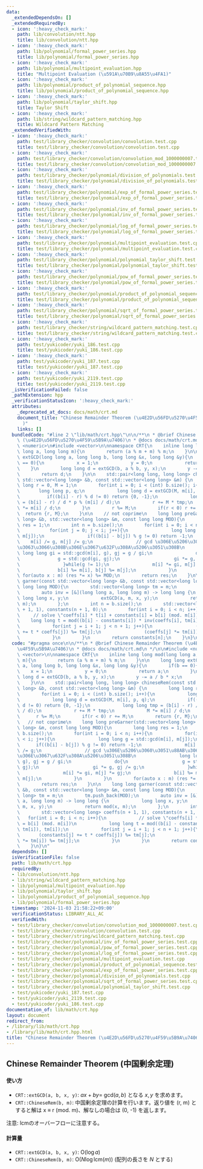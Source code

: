 ```yaml
---
data:
  _extendedDependsOn: []
  _extendedRequiredBy:
  - icon: ':heavy_check_mark:'
    path: lib/convolution/ntt.hpp
    title: lib/convolution/ntt.hpp
  - icon: ':heavy_check_mark:'
    path: lib/polynomial/formal_power_series.hpp
    title: lib/polynomial/formal_power_series.hpp
  - icon: ':heavy_check_mark:'
    path: lib/polynomial/multipoint_evaluation.hpp
    title: "Multipoint Evaluation (\u591A\u70B9\u8A55\u4FA1)"
  - icon: ':heavy_check_mark:'
    path: lib/polynomial/product_of_polynomial_sequence.hpp
    title: lib/polynomial/product_of_polynomial_sequence.hpp
  - icon: ':heavy_check_mark:'
    path: lib/polynomial/taylor_shift.hpp
    title: Taylor Shift
  - icon: ':heavy_check_mark:'
    path: lib/string/wildcard_pattern_matching.hpp
    title: Wildcard Pattern Matching
  _extendedVerifiedWith:
  - icon: ':heavy_check_mark:'
    path: test/library_checker/convolution/convolution.test.cpp
    title: test/library_checker/convolution/convolution.test.cpp
  - icon: ':heavy_check_mark:'
    path: test/library_checker/convolution/convolution_mod_1000000007.test.cpp
    title: test/library_checker/convolution/convolution_mod_1000000007.test.cpp
  - icon: ':heavy_check_mark:'
    path: test/library_checker/polynomial/division_of_polynomials.test.cpp
    title: test/library_checker/polynomial/division_of_polynomials.test.cpp
  - icon: ':heavy_check_mark:'
    path: test/library_checker/polynomial/exp_of_formal_power_series.test.cpp
    title: test/library_checker/polynomial/exp_of_formal_power_series.test.cpp
  - icon: ':heavy_check_mark:'
    path: test/library_checker/polynomial/inv_of_formal_power_series.test.cpp
    title: test/library_checker/polynomial/inv_of_formal_power_series.test.cpp
  - icon: ':heavy_check_mark:'
    path: test/library_checker/polynomial/log_of_formal_power_series.test.cpp
    title: test/library_checker/polynomial/log_of_formal_power_series.test.cpp
  - icon: ':heavy_check_mark:'
    path: test/library_checker/polynomial/multipoint_evaluation.test.cpp
    title: test/library_checker/polynomial/multipoint_evaluation.test.cpp
  - icon: ':heavy_check_mark:'
    path: test/library_checker/polynomial/polynomial_taylor_shift.test.cpp
    title: test/library_checker/polynomial/polynomial_taylor_shift.test.cpp
  - icon: ':heavy_check_mark:'
    path: test/library_checker/polynomial/pow_of_formal_power_series.test.cpp
    title: test/library_checker/polynomial/pow_of_formal_power_series.test.cpp
  - icon: ':heavy_check_mark:'
    path: test/library_checker/polynomial/product_of_polynomial_sequence.test.cpp
    title: test/library_checker/polynomial/product_of_polynomial_sequence.test.cpp
  - icon: ':heavy_check_mark:'
    path: test/library_checker/polynomial/sqrt_of_formal_power_series.test.cpp
    title: test/library_checker/polynomial/sqrt_of_formal_power_series.test.cpp
  - icon: ':heavy_check_mark:'
    path: test/library_checker/string/wildcard_pattern_matching.test.cpp
    title: test/library_checker/string/wildcard_pattern_matching.test.cpp
  - icon: ':heavy_check_mark:'
    path: test/yukicoder/yuki_186.test.cpp
    title: test/yukicoder/yuki_186.test.cpp
  - icon: ':heavy_check_mark:'
    path: test/yukicoder/yuki_187.test.cpp
    title: test/yukicoder/yuki_187.test.cpp
  - icon: ':heavy_check_mark:'
    path: test/yukicoder/yuki_2119.test.cpp
    title: test/yukicoder/yuki_2119.test.cpp
  _isVerificationFailed: false
  _pathExtension: hpp
  _verificationStatusIcon: ':heavy_check_mark:'
  attributes:
    _deprecated_at_docs: docs/math/crt.md
    document_title: "Chinese Remainder Theorem (\u4E2D\u56FD\u5270\u4F59\u5B9A\u7406\
      )"
    links: []
  bundledCode: "#line 2 \"lib/math/crt.hpp\"\n\n/**\n * @brief Chinese Remainder Theorem\
    \ (\u4E2D\u56FD\u5270\u4F59\u5B9A\u7406)\n * @docs docs/math/crt.md\n */\n\n#include\
    \ <numeric>\n#include <vector>\n\nnamespace CRT{\n    inline long long mod(long\
    \ long a, long long m){\n        return (a % m + m) % m;\n    }\n\n    long long\
    \ extGCD(long long a, long long b, long long &x, long long &y){\n        if(b\
    \ == 0){\n            x = 1;\n            y = 0;\n            return a;\n    \
    \    }\n        long long d = extGCD(b, a % b, y, x);\n        y -= a / b * x;\n\
    \        return d;\n    }\n\n    std::pair<long long, long long> chineseRem(const\
    \ std::vector<long long> &b, const std::vector<long long> &m) {\n        long\
    \ long r = 0, M = 1;\n        for(int i = 0; i < (int) b.size(); i++){\n     \
    \       long long p, q;\n            long long d = extGCD(M, m[i], p, q);\n  \
    \          if((b[i] - r) % d != 0) return {0, -1};\n            long long tmp\
    \ = (b[i] - r) / d * p % (m[i] / d);\n            r += M * tmp;\n            M\
    \ *= m[i] / d;\n        }\n        r %= M;\n        if(r < 0) r += M;\n      \
    \  return {r, M};\n    }\n\n    // not coprime\n    long long preGarner(std::vector<long\
    \ long> &b, std::vector<long long> &m, const long long MOD){\n        long long\
    \ res = 1;\n        int n = b.size();\n        for(int i = 0; i < n; i++){\n \
    \           for(int j = 0; j < i; j++){\n                long long g = std::gcd(m[i],\
    \ m[j]);\n                if((b[i] - b[j]) % g != 0) return -1;\n            \
    \    m[i] /= g, m[j] /= g;\n                // gcd \u306E\u5206\u3060\u3051\u88AB\
    \u3063\u3066\u308B\u306E\u3067\u632F\u308A\u5206\u3051\u308B\n               \
    \ long long gi = std::gcd(m[i], g), gj = g / gi;\n                do{\n      \
    \              g = std::gcd(gi, gj);\n                    gi *= g, gj /= g;\n\
    \                }while(g != 1);\n                m[i] *= gi, m[j] *= gj;\n  \
    \              b[i] %= m[i], b[j] %= m[j];\n            }\n        }\n       \
    \ for(auto x : m) (res *= x) %= MOD;\n        return res;\n    }\n\n    long long\
    \ garner(const std::vector<long long> &b, const std::vector<long long> &m, const\
    \ long long MOD){\n        std::vector<long long> tm = m;\n        tm.push_back(MOD);\n\
    \        auto inv = [&](long long a, long long m) -> long long {\n           \
    \ long long x, y;\n            extGCD(a, m, x, y);\n            return mod(x,\
    \ m);\n        };\n        int n = b.size();\n        std::vector<long long> coeffs(n\
    \ + 1, 1), constants(n + 1, 0);\n        for(int i = 0; i < n; i++){\n       \
    \     // solve \"coeffs[i] * t[i] + constants[i] = b[i] (mod. m[i])\n        \
    \    long long t = mod((b[i] - constants[i]) * inv(coeffs[i], tm[i]), tm[i]);\n\
    \            for(int j = i + 1; j < n + 1; j++){\n                (constants[j]\
    \ += t * coeffs[j]) %= tm[j];\n                (coeffs[j] *= tm[i]) %= tm[j];\n\
    \            }\n        }\n        return constants[n];\n    }\n}\n"
  code: "#pragma once\n\n/**\n * @brief Chinese Remainder Theorem (\u4E2D\u56FD\u5270\
    \u4F59\u5B9A\u7406)\n * @docs docs/math/crt.md\n */\n\n#include <numeric>\n#include\
    \ <vector>\n\nnamespace CRT{\n    inline long long mod(long long a, long long\
    \ m){\n        return (a % m + m) % m;\n    }\n\n    long long extGCD(long long\
    \ a, long long b, long long &x, long long &y){\n        if(b == 0){\n        \
    \    x = 1;\n            y = 0;\n            return a;\n        }\n        long\
    \ long d = extGCD(b, a % b, y, x);\n        y -= a / b * x;\n        return d;\n\
    \    }\n\n    std::pair<long long, long long> chineseRem(const std::vector<long\
    \ long> &b, const std::vector<long long> &m) {\n        long long r = 0, M = 1;\n\
    \        for(int i = 0; i < (int) b.size(); i++){\n            long long p, q;\n\
    \            long long d = extGCD(M, m[i], p, q);\n            if((b[i] - r) %\
    \ d != 0) return {0, -1};\n            long long tmp = (b[i] - r) / d * p % (m[i]\
    \ / d);\n            r += M * tmp;\n            M *= m[i] / d;\n        }\n  \
    \      r %= M;\n        if(r < 0) r += M;\n        return {r, M};\n    }\n\n \
    \   // not coprime\n    long long preGarner(std::vector<long long> &b, std::vector<long\
    \ long> &m, const long long MOD){\n        long long res = 1;\n        int n =\
    \ b.size();\n        for(int i = 0; i < n; i++){\n            for(int j = 0; j\
    \ < i; j++){\n                long long g = std::gcd(m[i], m[j]);\n          \
    \      if((b[i] - b[j]) % g != 0) return -1;\n                m[i] /= g, m[j]\
    \ /= g;\n                // gcd \u306E\u5206\u3060\u3051\u88AB\u3063\u3066\u308B\
    \u306E\u3067\u632F\u308A\u5206\u3051\u308B\n                long long gi = std::gcd(m[i],\
    \ g), gj = g / gi;\n                do{\n                    g = std::gcd(gi,\
    \ gj);\n                    gi *= g, gj /= g;\n                }while(g != 1);\n\
    \                m[i] *= gi, m[j] *= gj;\n                b[i] %= m[i], b[j] %=\
    \ m[j];\n            }\n        }\n        for(auto x : m) (res *= x) %= MOD;\n\
    \        return res;\n    }\n\n    long long garner(const std::vector<long long>\
    \ &b, const std::vector<long long> &m, const long long MOD){\n        std::vector<long\
    \ long> tm = m;\n        tm.push_back(MOD);\n        auto inv = [&](long long\
    \ a, long long m) -> long long {\n            long long x, y;\n            extGCD(a,\
    \ m, x, y);\n            return mod(x, m);\n        };\n        int n = b.size();\n\
    \        std::vector<long long> coeffs(n + 1, 1), constants(n + 1, 0);\n     \
    \   for(int i = 0; i < n; i++){\n            // solve \"coeffs[i] * t[i] + constants[i]\
    \ = b[i] (mod. m[i])\n            long long t = mod((b[i] - constants[i]) * inv(coeffs[i],\
    \ tm[i]), tm[i]);\n            for(int j = i + 1; j < n + 1; j++){\n         \
    \       (constants[j] += t * coeffs[j]) %= tm[j];\n                (coeffs[j]\
    \ *= tm[i]) %= tm[j];\n            }\n        }\n        return constants[n];\n\
    \    }\n}\n"
  dependsOn: []
  isVerificationFile: false
  path: lib/math/crt.hpp
  requiredBy:
  - lib/convolution/ntt.hpp
  - lib/string/wildcard_pattern_matching.hpp
  - lib/polynomial/multipoint_evaluation.hpp
  - lib/polynomial/taylor_shift.hpp
  - lib/polynomial/product_of_polynomial_sequence.hpp
  - lib/polynomial/formal_power_series.hpp
  timestamp: '2024-11-03 21:58:22+09:00'
  verificationStatus: LIBRARY_ALL_AC
  verifiedWith:
  - test/library_checker/convolution/convolution_mod_1000000007.test.cpp
  - test/library_checker/convolution/convolution.test.cpp
  - test/library_checker/string/wildcard_pattern_matching.test.cpp
  - test/library_checker/polynomial/inv_of_formal_power_series.test.cpp
  - test/library_checker/polynomial/pow_of_formal_power_series.test.cpp
  - test/library_checker/polynomial/log_of_formal_power_series.test.cpp
  - test/library_checker/polynomial/multipoint_evaluation.test.cpp
  - test/library_checker/polynomial/product_of_polynomial_sequence.test.cpp
  - test/library_checker/polynomial/exp_of_formal_power_series.test.cpp
  - test/library_checker/polynomial/division_of_polynomials.test.cpp
  - test/library_checker/polynomial/sqrt_of_formal_power_series.test.cpp
  - test/library_checker/polynomial/polynomial_taylor_shift.test.cpp
  - test/yukicoder/yuki_187.test.cpp
  - test/yukicoder/yuki_2119.test.cpp
  - test/yukicoder/yuki_186.test.cpp
documentation_of: lib/math/crt.hpp
layout: document
redirect_from:
- /library/lib/math/crt.hpp
- /library/lib/math/crt.hpp.html
title: "Chinese Remainder Theorem (\u4E2D\u56FD\u5270\u4F59\u5B9A\u7406)"
---
```

## Chinese Remainder Theorem (中国剰余定理)

#### 使い方

- `CRT::extGCD(a, b, x, y)`: $ax + by =$ gcd($a, b$) となる $x, y$ を求めます。
- `CRT::ChineseRem(b, m)`: 中国剰余定理の計算を行います。返り値を (r, m) とすると解は x ≡ r (mod. m)、解なしの場合は (0, -1) を返します。

注意: lcmのオーバーフローに注意する。

#### 計算量

- `CRT::extGCD(a, b, x, y)`: $\mathrm{O}(\log a)$
- `CRT::ChineseRem(b, m)`: $\mathrm{O}(N \log \mathrm{lcm}(m))$ (配列の長さを $N$ とする)